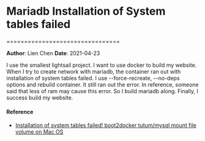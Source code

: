 # Mariadb Installation of System tables failed
================================

**Author**: Lien Chen  **Date**: 2021-04-23

I use the smallest lightsail project. I want to use docker to build my website.
When I try to create network with mariadb, the container ran out with installation of system tables failed. 
I use --force-recreate, --no-deps options and rebuild container. It still ran out the error.
In reference, someone said that less of ram may cause this error. So I build mariadb along. Finally, I success build my website.


#### Reference
* [Installation of system tables failed! boot2docker tutum/mysql mount file volume on Mac OS](https://stackoverflow.com/questions/28941175/installation-of-system-tables-failed-boot2docker-tutum-mysql-mount-file-volume)